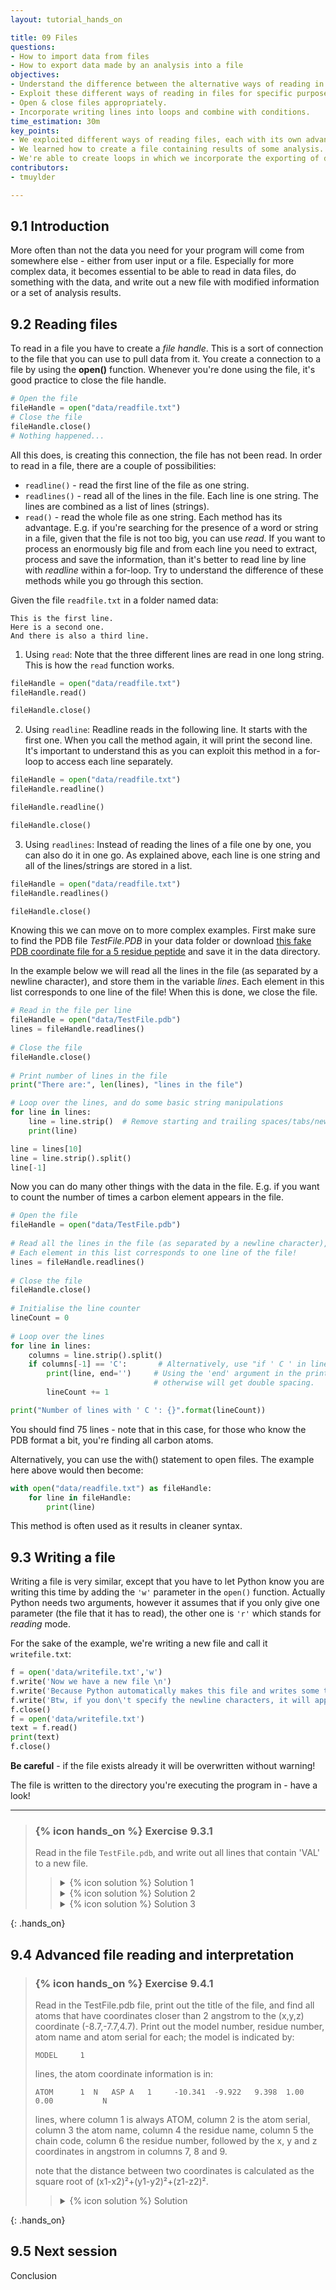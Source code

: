 ```yaml
---
layout: tutorial_hands_on

title: 09 Files
questions:
- How to import data from files 
- How to export data made by an analysis into a file
objectives:
- Understand the difference between the alternative ways of reading in files.
- Exploit these different ways of reading in files for specific purposes.
- Open & close files appropriately.
- Incorporate writing lines into loops and combine with conditions. 
time_estimation: 30m
key_points:
- We exploited different ways of reading files, each with its own advantage. 
- We learned how to create a file containing results of some analysis.
- We're able to create loops in which we incorporate the exporting of data to a file that we're writing. 
contributors:
- tmuylder

---
```



## 9.1 Introduction

More often than not the data you need for your program will come from somewhere else - either from user input or a file. Especially for more complex data, it becomes essential to be able to read in data files, do something with the data, and write out a new file with modified information or a set of analysis results.

## 9.2 Reading files
 
To read in a file you have to create a *file handle*. This is a sort of connection to the file that you can use to pull data from it. You create a connection to a file by using the **open()** function. Whenever you're done using the file, it's good practice to close the file handle. 


```python
# Open the file
fileHandle = open("data/readfile.txt")  
# Close the file
fileHandle.close()
# Nothing happened...
```

All this does, is creating this connection, the file has not been read. In order to read in a file, there are a couple of possibilities:
- `readline()` - read the first line of the file as one string. 
- `readlines()` - read all of the lines in the file. Each line is one string. The lines are combined as a list of lines (strings). 
- `read()` - read the whole file as one string. 
Each method has its advantage. E.g. if you're searching for the presence of a word or string in a file, given that the file is not too big, you can use *read*. If you want to process an enormously big file and from each line you need to extract, process and save the information, than it's better to read line by line with *readline* within a for-loop. Try to understand the difference of these methods while you go through this section. 

Given the file `readfile.txt` in a folder named data:

``` 
This is the first line.
Here is a second one. 
And there is also a third line. 
```

1. Using `read`:
Note that the three different lines are read in one long string. This is how the `read` function works. 

```python
fileHandle = open("data/readfile.txt")  
fileHandle.read()
```


```python
fileHandle.close()
```


2. Using `readline`:
Readline reads in the following line. It starts with the first one. When you call the method again, it will print the second line. It's important to understand this as you can exploit this method in a for-loop to access each line separately.

```python
fileHandle = open("data/readfile.txt")   
fileHandle.readline()
```

```python
fileHandle.readline()
```

```python
fileHandle.close()
```


3. Using `readlines`:
Instead of reading the lines of a file one by one, you can also do it in one go. As explained above, each line is one string and all of the lines/strings are stored in a list. 
```python
fileHandle = open("data/readfile.txt")   
fileHandle.readlines()
```


```python
fileHandle.close()
```

Knowing this we can move on to more complex examples. First make sure to find the PDB file *TestFile.PDB* in your data folder or download [this fake PDB coordinate file for a 5 residue peptide](http://wiki.bits.vib.be/images/3/3a/TestFile.pdb) and save it in the data directory. 

In the example below we will read all the lines in the file (as separated by a newline character), and store them in the variable *lines*. Each element in this list corresponds to one line of the file! When this is done, we close the file. 


```python
# Read in the file per line
fileHandle = open("data/TestFile.pdb")
lines = fileHandle.readlines()
 
# Close the file
fileHandle.close()
 
# Print number of lines in the file
print("There are:", len(lines), "lines in the file")

# Loop over the lines, and do some basic string manipulations
for line in lines:
    line = line.strip()  # Remove starting and trailing spaces/tabs/newlines
    print(line)
```


```python
line = lines[10]
line = line.strip().split()
line[-1]
```

Now you can do many other things with the data in the file. E.g. if you want to count the number of times a carbon element appears in the file. 


```python
# Open the file
fileHandle = open("data/TestFile.pdb")
 
# Read all the lines in the file (as separated by a newline character), and store them in the lines list
# Each element in this list corresponds to one line of the file!
lines = fileHandle.readlines()
 
# Close the file
fileHandle.close()
 
# Initialise the line counter
lineCount = 0
 
# Loop over the lines
for line in lines:
    columns = line.strip().split()
    if columns[-1] == 'C':       # Alternatively, use "if ' C ' in line:"
        print(line, end='')     # Using the 'end' argument in the print because the line already contains a newline at the end
                                # otherwise will get double spacing.
        lineCount += 1

print("Number of lines with ' C ': {}".format(lineCount))
```

You should find 75 lines - note that in this case, for those who know the PDB format a bit, you're finding all carbon atoms.

Alternatively, you can use the with() statement to open files. The example here above would then become:
```python
with open("data/readfile.txt") as fileHandle:
    for line in fileHandle:
        print(line)
```
This method is often used as it results in cleaner syntax.

## 9.3 Writing a file
Writing a file is very similar, except that you have to let Python know you are writing this time by adding the `'w'` parameter in the `open()` function. Actually Python needs two arguments, however it assumes that if you only give one parameter (the file that it has to read), the other one is `'r'` which stands for *reading* mode. 

For the sake of the example, we're writing a new file and call it `writefile.txt`:

```python
f = open('data/writefile.txt','w')
f.write('Now we have a new file \n')
f.write('Because Python automatically makes this file and writes some text to it.')
f.write('Btw, if you don\'t specify the newline characters, it will append the string at the end of the last line')
f.close()
f = open('data/writefile.txt')
text = f.read()
print(text)
f.close()
```

**Be careful** - if the file exists already it will be overwritten without warning!

The file is written to the directory you're executing the program in - have a look!


----

> ### {% icon hands_on %} Exercise 9.3.1
>
> Read in the file `TestFile.pdb`, and write out all lines that contain 'VAL' to a new file.
> 
>    > <details markdown="1">
>    > <summary>{% icon solution %} Solution 1
>    > </summary>
>    >
>    >  ```python
>    > # Read the file
>    > f = open("data/TestFile.pdb","r")
>    > g = open('data/withval.pdb','w')
>    > 
>    > # Loop over the lines
>    > for line in f:
>    >     if 'VAL' in line:      # Alternatively, use "if ' C ' in line:"
>    >         if 'ATOM' in line:
>    >             g.write(line)
>    > f.close()
>    > g.close()
>    >  ```
>    > </details>
>    > <details markdown="1">
>    > <summary>{% icon solution %} Solution 2
>    > </summary>
>    >
>    >  ```python
>    > # Open the file
>    > fileHandle = open("data/TestFile.pdb")
>    > 
>    > # Read all the lines in the file (as separated by a newline character), and store them in the lines list
>    > # Each element in this list corresponds to one line of the file!
>    > lines = fileHandle.readlines()
>    >  
>    > # Close the file
>    > fileHandle.close()
>    >  
>    > # Track the lines with VAL
>    > linesToWrite = []
>    >  
>    > # Loop over the lines
>    > for line in lines:
>    >     if line.count("VAL"):      # Alternatively, use "if ' C ' in line:"
>    >         linesToWrite.append(line)
>    > 
>    > # Write out the lines
>    > fileHandle = open("data/fileWithVAL.pdb",'w')
>    > for line in linesToWrite:
>    >     fileHandle.write(line)
>    > 
>    > # Close the file
>    > fileHandle.close()
>    >  ```
>    > </details>
>    > <details markdown="1">
>    > <summary>{% icon solution %} Solution 3
>    > </summary>
>    >
>    >  ```python
>    > # Read the file
>    > f = open("data/TestFile.pdb","r")
>    > 
>    > # Track the lines with VAL
>    > linesToWrite = []
>    > 
>    > # Loop over the lines
>    > for line in f.readlines():
>    >     if line.count("VAL"):      # Alternatively, use "if ' C ' in line:"
>    >         linesToWrite.append(line)
>    > 
>    > # Write out the lines
>    > fileHandle = open("data/fileWithVAL.pdb",'w')
>    > for line in linesToWrite:
>    >     fileHandle.write(line)
>    > 
>    > # Close the file
>    > fileHandle.close()
>    >  ```
>    > </details>
>
{: .hands_on}



## 9.4 Advanced file reading and interpretation 

> ### {% icon hands_on %} Exercise 9.4.1
>
> Read in the TestFile.pdb file, print out the title of the file, and find all atoms that have coordinates closer than 2 angstrom to the (x,y,z) coordinate (-8.7,-7.7,4.7). Print out the model number, residue number, atom name and atom serial for each; the model is indicated by:
> ```
> MODEL     1
> ```
> lines, the atom coordinate information is in:
> ```
> ATOM      1  N   ASP A   1     -10.341  -9.922   9.398  1.00  0.00           N
> ```
> lines, where column 1 is always ATOM, column 2 is the atom serial,  column 3 the atom name, column 4 the residue name, column 5 the chain code, column 6 the residue number, followed by the x, y and z coordinates in angstrom in columns 7, 8 and 9.
> 
> note that the distance between two coordinates is calculated as the square root of (x1-x2)²+(y1-y2)²+(z1-z2)².
> 
>    > <details markdown="1">
>    > <summary>{% icon solution %} Solution 
>    > </summary>
>    >
>    >  ```python
>    > # Open the file
>    > fileHandle = open("data/TestFile.pdb")
>    >  
>    > # Read all the lines in the file (as separated by a newline character), and store them in the lines list
>    > # Each element in this list corresponds to one line of the file!
>    > lines = fileHandle.readlines()
>    >  
>    > # Close the file
>    > fileHandle.close()
>    >  
>    > # Initialise some information
>    > searchCoordinate = (-8.7,-7.7,4.7)
>    > modelNumber = None
>    >  
>    > # Loop over the lines, and do some basic string manipulations
>    > for line in lines:
>    >     line = line.strip()  # Remove starting and trailing spaces/tabs/newlines
>    >     
>    >     # Only do something if it's not an empty line
>    >     if line:
>    >         cols = line.split()   # Split the line by white spaces; depending on the format this could be commas, ...
>    >  
>    >     # Print the title
>    >     if cols[0] == 'TITLE':
>    >         title = line.replace(cols[0],'')
>    >         title = title.strip()
>    >         print("The title is '{}'".format(title))
>    >  
>    >     # Track the model number
>    >     elif cols[0] == 'MODEL':
>    >         modelNumber = int(cols[1])
>    >  
>    >     # For atom lines, calculate the distance
>    >     elif cols[0] == 'ATOM':
>    >  
>    >         # Set some clear variable names and convert to the right type
>    >         atomSerial = int(cols[1])
>    >         atomName = cols[2]
>    >         residueNumber = int(cols[5])
>    >         x = float(cols[6])
>    >         y = float(cols[7])
>    >         z = float(cols[8])
>    >  
>    >         # Calculate the distance
>    >         distance = ((x - searchCoordinate[0]) ** 2 + (y - searchCoordinate[1]) ** 2 + (z - searchCoordinate[2]) ** 2 ) ** 0.5
>    >         if distance < 2.0:
>    >             print("Model {}, residue {}, atom {} (serial {}) is {:.2f} away from reference.".format(modelNumber,residueNumber,atomName,atomSerial,distance))
>    > 
>    >  ```
>    > </details>
>
{: .hands_on} 



## 9.5 Next session
Conclusion